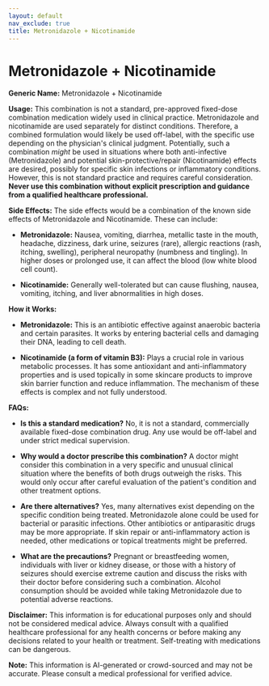 ```yaml
---
layout: default
nav_exclude: true
title: Metronidazole + Nicotinamide
---
```


# Metronidazole + Nicotinamide

**Generic Name:** Metronidazole + Nicotinamide

**Usage:** This combination is not a standard, pre-approved fixed-dose combination medication widely used in clinical practice.  Metronidazole and nicotinamide are used separately for distinct conditions.  Therefore, a combined formulation would likely be used off-label, with the specific use depending on the physician's clinical judgment.  Potentially, such a combination *might* be used in situations where both anti-infective (Metronidazole) and potential skin-protective/repair (Nicotinamide) effects are desired, possibly for specific skin infections or inflammatory conditions.  However, this is not standard practice and requires careful consideration.  **Never use this combination without explicit prescription and guidance from a qualified healthcare professional.**

**Side Effects:**  The side effects would be a combination of the known side effects of Metronidazole and Nicotinamide.  These can include:

* **Metronidazole:** Nausea, vomiting, diarrhea, metallic taste in the mouth, headache, dizziness, dark urine, seizures (rare), allergic reactions (rash, itching, swelling), peripheral neuropathy (numbness and tingling).  In higher doses or prolonged use, it can affect the blood (low white blood cell count).

* **Nicotinamide:**  Generally well-tolerated but can cause flushing, nausea, vomiting, itching, and liver abnormalities in high doses.


**How it Works:**

* **Metronidazole:** This is an antibiotic effective against anaerobic bacteria and certain parasites. It works by entering bacterial cells and damaging their DNA, leading to cell death.

* **Nicotinamide (a form of vitamin B3):**  Plays a crucial role in various metabolic processes. It has some antioxidant and anti-inflammatory properties and is used topically in some skincare products to improve skin barrier function and reduce inflammation.  The mechanism of these effects is complex and not fully understood.


**FAQs:**

* **Is this a standard medication?** No, it is not a standard, commercially available fixed-dose combination drug.  Any use would be off-label and under strict medical supervision.

* **Why would a doctor prescribe this combination?**  A doctor might consider this combination in a very specific and unusual clinical situation where the benefits of both drugs outweigh the risks.  This would only occur after careful evaluation of the patient's condition and other treatment options.

* **Are there alternatives?** Yes, many alternatives exist depending on the specific condition being treated.  Metronidazole alone could be used for bacterial or parasitic infections.  Other antibiotics or antiparasitic drugs may be more appropriate.  If skin repair or anti-inflammatory action is needed, other medications or topical treatments might be preferred.

* **What are the precautions?**  Pregnant or breastfeeding women, individuals with liver or kidney disease, or those with a history of seizures should exercise extreme caution and discuss the risks with their doctor before considering such a combination.  Alcohol consumption should be avoided while taking Metronidazole due to potential adverse reactions.


**Disclaimer:** This information is for educational purposes only and should not be considered medical advice.  Always consult with a qualified healthcare professional for any health concerns or before making any decisions related to your health or treatment.  Self-treating with medications can be dangerous.


**Note:** This information is AI-generated or crowd-sourced and may not be accurate. Please consult a medical professional for verified advice.